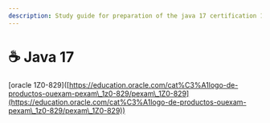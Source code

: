 ```yaml
---
description: Study guide for preparation of the java 17 certification 1Z0-829
---
```


# ☕ Java 17

\[oracle 1Z0-829]\([https://education.oracle.com/cat%C3%A1logo-de-productos-ouexam-pexam\_1z0-829/pexam\_1Z0-829](https://education.oracle.com/cat%C3%A1logo-de-productos-ouexam-pexam\_1z0-829/pexam\_1Z0-829))
